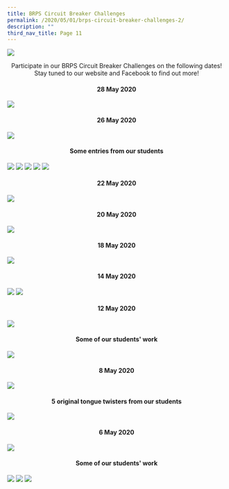 ```yaml
---
title: BRPS Circuit Breaker Challenges
permalink: /2020/05/01/brps-circuit-breaker-challenges-2/
description: ""
third_nav_title: Page 11
---
```


<img src="/images/Banner-BRPS-Circuit-Breaker-Challenges.jpg">
<p style="text-align: center;">Participate in our BRPS Circuit Breaker Challenges on the following dates! Stay tuned to our website and Facebook to find out more!</p>
<h4 style="text-align: center;"><strong>28 May 2020</strong></h4>
<img src="/images/CBC-28-MAY-PAM.jpg">
<h4 style="text-align: center;"><strong>26 May 2020</strong></h4>
<img src="/images/1-1.jpg">
<h4 style="text-align: center;"><strong>Some entries from our students</strong></h4>
<img src="/images/brpscb1.png">
<img src="/images/brpscb2.png">
<img src="/images/brpscb3.png">
<img src="/images/brps4.png">
<img src="/images/brpscb5.png">
<h4 style="text-align: center;"><strong>22 May 2020</strong></h4>
<img src="/images/CBC-22-MAY-SM.jpg">
<h4 style="text-align: center;"><strong>20 May 2020</strong></h4>
<img src="/images/CBC-20-MAY.jpg">
<h4 style="text-align: center;"><strong>18 May 2020</strong></h4>
<img src="/images/CBC-18-MAY.jpg">
<h4 style="text-align: center;"><strong>14 May 2020</strong></h4>
<img src="/images/CBC-14-MAY.jpg">
<img src="/images/Students-Entries-for-BRPS-Circuit-Breaker-Challenge-SCI.jpg">
<h4 style="text-align: center;"><strong>12 May 2020</strong></h4>
<img src="/images/CBC-12-MAY.jpg">
<h4 style="text-align: center;"><strong>Some of our students' work</strong></h4>
<img src="/images/1%20(1).jpg">
<h4 style="text-align: center;"><strong>8 May 2020</strong></h4>
<img src="/images/CBC-8-MAY.jpg">
<h4 style="text-align: center;"><strong>5 original tongue twisters from our students</strong></h4>
<img src="/images/BRPS-Original-Tongue-Twisters.jpg">
<h4 style="text-align: center;"><strong>6 May 2020</strong></h4>
<img src="/images/CBC-6-MAY.png">
<h4 style="text-align: center;"><strong>Some of our students' work</strong></h4>
<img src="/images/Slide1.jpg">
<img src="/images/Slide2.jpg">
<img src="/images/Slide3.jpg">